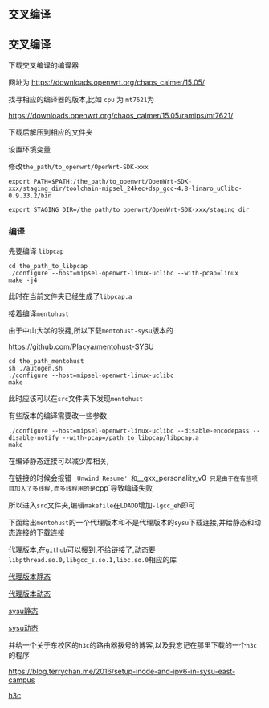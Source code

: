 ## 交叉编译
## 交叉编译

下载交叉编译的编译器

网址为 https://downloads.openwrt.org/chaos_calmer/15.05/

找寻相应的编译器的版本,比如 `cpu` 为 `mt7621`为

https://downloads.openwrt.org/chaos_calmer/15.05/ramips/mt7621/

下载后解压到相应的文件夹

设置环境变量

修改`the_path/to_openwrt/OpenWrt-SDK-xxx`

```
export PATH=$PATH:/the_path/to_openwrt/OpenWrt-SDK-xxx/staging_dir/toolchain-mipsel_24kec+dsp_gcc-4.8-linaro_uClibc-0.9.33.2/bin

export STAGING_DIR=/the_path/to_openwrt/OpenWrt-SDK-xxx/staging_dir
```

### 编译

先要编译 `libpcap`

```
cd the_path_to_libpcap
./configure --host=mipsel-openwrt-linux-uclibc --with-pcap=linux
make -j4
```

此时在当前文件夹已经生成了`libpcap.a`

接着编译`mentohust`

由于中山大学的锐捷,所以下载`mentohust-sysu`版本的

https://github.com/Placya/mentohust-SYSU

```
cd the_path_mentohust
sh ./autogen.sh
./configure --host=mipsel-openwrt-linux-uclibc
make
```


此时应该可以在`src`文件夹下发现`mentohust`

有些版本的编译需要改一些参数

```
./configure --host=mipsel-openwrt-linux-uclibc --disable-encodepass --disable-notify --with-pcap=/path_to_libpcap/libpcap.a
make
```
在编译静态连接可以减少库相关,

在链接的时候会报错 `_Unwind_Resume' 和`__gxx_personality_v0` 只是由于在有些项目加入了多线程,而多线程用的是`cpp`导致编译失败

所以进入`src`文件夹,编辑`makefile`在`LDADD`增加`-lgcc_eh`即可

下面给出`mentohust`的一个代理版本和不是代理版本的`sysu`下载连接,并给静态和动态连接的下载连接

代理版本,在`github`可以搜到,不给链接了,动态要`libpthread.so.0,libgcc_s.so.1,libc.so.0`相应的库

[代理版本静态](http://ow3kig4i4.bkt.clouddn.com/github/mentohust/mentohust-proxy-s)

[代理版本动态](http://ow3kig4i4.bkt.clouddn.com/github/mentohust/mentohust-proxy)

[sysu静态](http://ow3kig4i4.bkt.clouddn.com/github/mentohust/mentohust-s)

[sysu动态](http://ow3kig4i4.bkt.clouddn.com/github/mentohust/mentohust)

并给一个关于东校区的`h3c`的路由器拨号的博客,以及我忘记在那里下载的一个`h3c`的程序

https://blog.terrychan.me/2016/setup-inode-and-ipv6-in-sysu-east-campus


[h3c](http://ow3kig4i4.bkt.clouddn.com/github/mentohust/h3c)